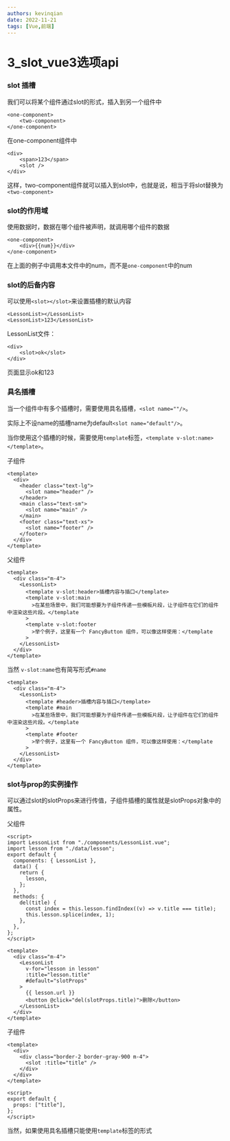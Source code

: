 ```yaml
---
authors: kevinqian
date: 2022-11-21
tags: [Vue,前端]
---
```




# 3_slot_vue3选项api



### slot 插槽

我们可以将某个组件通过slot的形式，插入到另一个组件中

```vue
<one-component>
	<two-component>
</one-component>
```



在one-component组件中

```vue
<div>
	<span>123</span>
	<slot />
</div>
```

这样，two-component组件就可以插入到slot中，也就是说，相当于将slot替换为`<two-component>`



### slot的作用域

使用数据时，数据在哪个组件被声明，就调用哪个组件的数据

```vue
<one-component>
	<div>{{num}}</div>
</one-component>
```

在上面的例子中调用本文件中的num，而不是`one-component`中的num



### slot的后备内容

可以使用`<slot></slot>`来设置插槽的默认内容

```vue
<LessonList></LessonList>
<LessonList>123</LessonList>
```



LessonList文件：

```vue
<div>
	<slot>ok</slot>
</div>
```

页面显示ok和123



### 具名插槽

当一个组件中有多个插槽时，需要使用具名插槽，`<slot name=""/>`。

实际上不设name的插槽name为default`<slot name="default"/>`。



当你使用这个插槽的时候，需要使用`template`标签，`<template v-slot:name></template>`。

子组件

```vue
<template>
  <div>
    <header class="text-lg">
      <slot name="header" />
    </header>
    <main class="text-sm">
      <slot name="main" />
    </main>
    <footer class="text-xs">
      <slot name="footer" />
    </footer>
  </div>
</template>
```

父组件

```vue
<template>
  <div class="m-4">
    <LessonList>
      <template v-slot:header>插槽内容与插口</template>
      <template v-slot:main
        >在某些场景中，我们可能想要为子组件传递一些模板片段，让子组件在它们的组件中渲染这些片段。</template
      >
      <template v-slot:footer
        >举个例子，这里有一个 FancyButton 组件，可以像这样使用：</template
      >
    </LessonList>
  </div>
</template>
```



当然 `v-slot:name`也有简写形式`#name`

```vue
<template>
  <div class="m-4">
    <LessonList>
      <template #header>插槽内容与插口</template>
      <template #main
        >在某些场景中，我们可能想要为子组件传递一些模板片段，让子组件在它们的组件中渲染这些片段。</template
      >
      <template #footer
        >举个例子，这里有一个 FancyButton 组件，可以像这样使用：</template
      >
    </LessonList>
  </div>
</template>
```



### slot与prop的实例操作

可以通过slot的slotProps来进行传值，子组件插槽的属性就是slotProps对象中的属性。

父组件

```vue
<script>
import LessonList from "./components/LessonList.vue";
import lesson from "./data/lesson";
export default {
  components: { LessonList },
  data() {
    return {
      lesson,
    };
  },
  methods: {
    del(title) {
      const index = this.lesson.findIndex((v) => v.title === title);
      this.lesson.splice(index, 1);
    },
  },
};
</script>

<template>
  <div class="m-4">
    <LessonList
      v-for="lesson in lesson"
      :title="lesson.title"
      #default="slotProps"
    >
      {{ lesson.url }}
      <button @click="del(slotProps.title)">删除</button>
    </LessonList>
  </div>
</template>
```

子组件

```vue
<template>
  <div>
    <div class="border-2 border-gray-900 m-4">
      <slot :title="title" />
    </div>
  </div>
</template>

<script>
export default {
  props: ["title"],
};
</script>
```

当然，如果使用具名插槽只能使用`template`标签的形式

